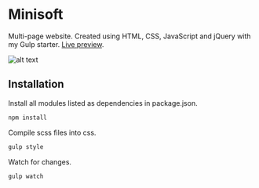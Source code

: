 # Minisoft
Multi-page website. Created using HTML, CSS, JavaScript and jQuery with my Gulp starter.
[Live preview](https://naughty-meitner-6af5a9.netlify.app/).

![alt text](https://i.imgur.com/Xi9gMZE.png)

## Installation

Install all modules listed as dependencies in package.json.

```bash
npm install
```

Compile scss files into css.

```bash
gulp style
```

Watch for changes.

```bash
gulp watch
```


